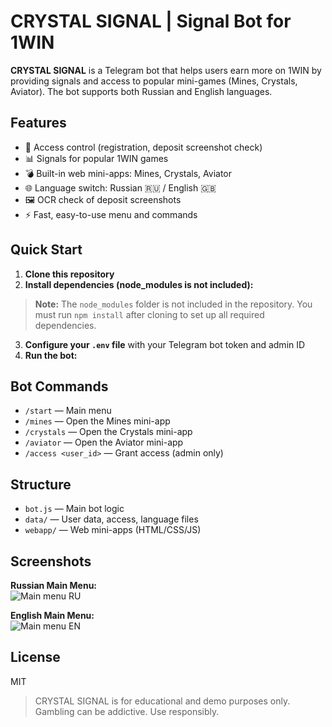 # CRYSTAL SIGNAL | Signal Bot for 1WIN

**CRYSTAL SIGNAL** is a Telegram bot that helps users earn more on 1WIN by providing signals and access to popular mini-games (Mines, Crystals, Aviator). The bot supports both Russian and English languages.

## Features

- 🔑 Access control (registration, deposit screenshot check)
- 📊 Signals for popular 1WIN games
- 💣 Built-in web mini-apps: Mines, Crystals, Aviator
- 🌐 Language switch: Russian 🇷🇺 / English 🇬🇧
- 🖼️ OCR check of deposit screenshots
- ⚡ Fast, easy-to-use menu and commands

## Quick Start

1. **Clone this repository**
2. **Install dependencies (node_modules is not included):**

> **Note:** The `node_modules` folder is not included in the repository. You must run `npm install` after cloning to set up all required dependencies.

3. **Configure your `.env` file** with your Telegram bot token and admin ID
4. **Run the bot:**


## Bot Commands

- `/start` — Main menu
- `/mines` — Open the Mines mini-app
- `/crystals` — Open the Crystals mini-app
- `/aviator` — Open the Aviator mini-app
- `/access <user_id>` — Grant access (admin only)

## Structure

- `bot.js` — Main bot logic
- `data/` — User data, access, language files
- `webapp/` — Web mini-apps (HTML/CSS/JS)

## Screenshots

**Russian Main Menu:**  
![Main menu RU](glavnoe_menu.png)

**English Main Menu:**  
![Main menu EN](glavnoe_menu-en.png)

## License

MIT


> CRYSTAL SIGNAL is for educational and demo purposes only. Gambling can be addictive. Use responsibly.

